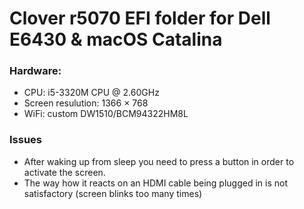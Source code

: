 # Clover r5070 EFI folder for Dell E6430 & macOS Catalina

### Hardware:

- CPU: i5-3320M CPU @ 2.60GHz
- Screen resulution: 1366 × 768
- WiFi: custom DW1510/BCM94322HM8L


### Issues
- After waking up from sleep you need to press a button in order to activate the screen.
- The way how it reacts on an HDMI cable being plugged in is not satisfactory (screen blinks too many times)
